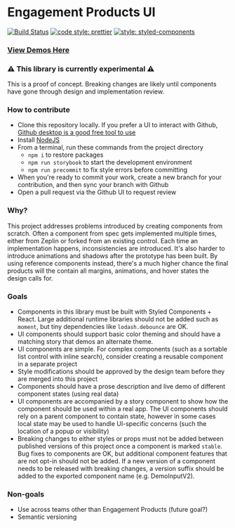 # Engagement Products UI

[![Build Status](https://travis-ci.org/Faithlife/engagement-products-ui.svg?branch=master)](https://travis-ci.org/Faithlife/engagement-products-ui)
[![code style: prettier](https://img.shields.io/badge/code_style-prettier-ff69b4.svg?style=flat-square)](https://github.com/prettier/prettier)
[![style: styled-components](https://img.shields.io/badge/style-%F0%9F%92%85%20styled--components-orange.svg?colorB=daa357&colorA=db748e)](https://github.com/styled-components/styled-components)

### [View Demos Here](https://faithlife.github.io/engagement-products-ui/)

### :warning: This library is currently experimental :warning:

This is a proof of concept. Breaking changes are likely until components have gone through design and implementation review.

### How to contribute

- Clone this repository locally. If you prefer a UI to interact with Github, [Github desktop is a good free tool to use](https://desktop.github.com/)
- Install [NodeJS](https://nodejs.org/en/download/)
- From a terminal, run these commands from the project directory
  - `npm i` to restore packages
  - `npm run storybook` to start the development environment
  - `npm run precommit` to fix style errors before committing
- When you're ready to commit your work, create a new branch for your contribution, and then sync your branch with Github
- Open a pull request via the Github UI to request review

### Why?
This project addresses problems introduced by creating components from scratch. Often a component from spec gets implemented multiple times, either from Zeplin or forked from an existing control. Each time an implementation happens, inconsistencies are introduced. It's also harder to introduce animations and shadows after the prototype has been built. By using reference components instead,  there's a much higher chance the final products will the contain all margins, animations, and hover states the design calls for.

### Goals
- Components in this library must be built with Styled Components + React. Large additional runtime libraries should not be added such as `moment`, but tiny dependencies like `lodash.debounce` are OK.
- UI components should support basic color theming and should have a matching story that demos an alternate theme.
- UI components are simple. For complex components (such as a sortable list control with inline search), consider creating a reusable component in a separate project
- Style modifications should be approved by the design team before they are merged into this project
- Components should have a prose description and live demo of different component states (using real data)
- UI components are accompanied by a story component to show how the component should be used within a real app. The UI components should rely on a parent component to contain state, however in some cases local state may be used to handle UI-specific concerns (such the location of a popup or visibility)
- Breaking changes to either styles or props must not be added between published versions of this project once a component is marked `stable`. Bug fixes to components are OK, but additional component features that are not opt-in should not be added. If a new version of a component needs to be released with breaking changes, a version suffix should be added to the exported component name (e.g. DemoInputV2).

### Non-goals
- Use across teams other than Engagement Products (future goal?)
- Semantic versioning

